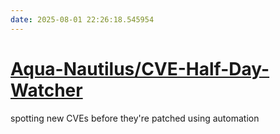 ```yaml
---
date: 2025-08-01 22:26:18.545954
---
```


# [Aqua-Nautilus/CVE-Half-Day-Watcher](https://github.com/Aqua-Nautilus/CVE-Half-Day-Watcher)

spotting new CVEs before they're patched using automation
